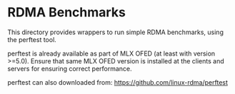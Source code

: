 # RDMA Benchmarks 

This directory provides wrappers to run simple RDMA benchmarks, using the perftest tool.

perftest is already available as part of MLX OFED (at least with version >=5.0). Ensure that same MLX OFED version is installed at the clients and servers for ensuring correct performance.

perftest can also downloaded from: https://github.com/linux-rdma/perftest
